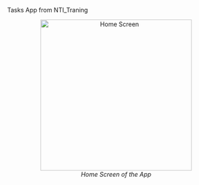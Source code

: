 Tasks App from NTI_Traning

<!-- Add captions -->
<p align="center">
  <img src="assets\images\read_me\home_screen.png" width="350" alt="Home Screen">
  <br>
  <em>Home Screen of the App</em>
</p>

